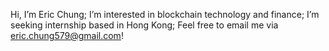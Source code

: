 Hi, I’m Eric Chung;
I’m interested in blockchain technology and finance;
I’m seeking internship based in Hong Kong;
Feel free to email me via eric.chung579@gmail.com!

<!---
ESCK2021/ESCK2021 is a ✨ special ✨ repository because its `README.md` (this file) appears on your GitHub profile.
You can click the Preview link to take a look at your changes.
--->
